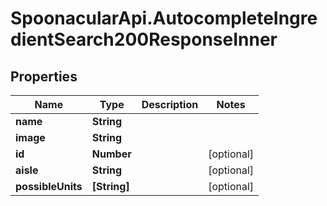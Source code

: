 # SpoonacularApi.AutocompleteIngredientSearch200ResponseInner

## Properties

Name | Type | Description | Notes
------------ | ------------- | ------------- | -------------
**name** | **String** |  | 
**image** | **String** |  | 
**id** | **Number** |  | [optional] 
**aisle** | **String** |  | [optional] 
**possibleUnits** | **[String]** |  | [optional] 


